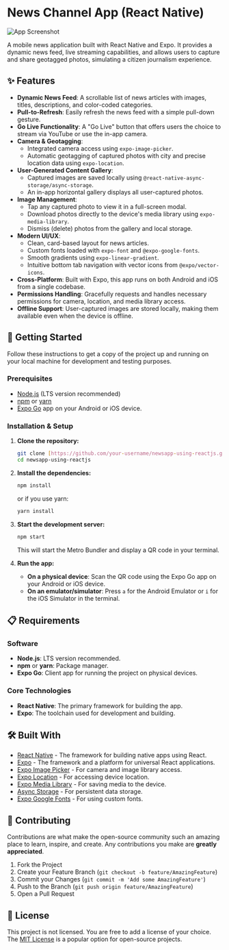 # News Channel App (React Native)

![App Screenshot](https://placehold.co/600x400/4A6CF7/ffffff?text=News+App+UI)

A mobile news application built with React Native and Expo. It provides a dynamic news feed, live streaming capabilities, and allows users to capture and share geotagged photos, simulating a citizen journalism experience.

## ✨ Features

* **Dynamic News Feed**: A scrollable list of news articles with images, titles, descriptions, and color-coded categories.
* **Pull-to-Refresh**: Easily refresh the news feed with a simple pull-down gesture.
* **Go Live Functionality**: A "Go Live" button that offers users the choice to stream via YouTube or use the in-app camera.
* **Camera & Geotagging**:
    * Integrated camera access using `expo-image-picker`.
    * Automatic geotagging of captured photos with city and precise location data using `expo-location`.
* **User-Generated Content Gallery**:
    * Captured images are saved locally using `@react-native-async-storage/async-storage`.
    * An in-app horizontal gallery displays all user-captured photos.
* **Image Management**:
    * Tap any captured photo to view it in a full-screen modal.
    * Download photos directly to the device's media library using `expo-media-library`.
    * Dismiss (delete) photos from the gallery and local storage.
* **Modern UI/UX**:
    * Clean, card-based layout for news articles.
    * Custom fonts loaded with `expo-font` and `@expo-google-fonts`.
    * Smooth gradients using `expo-linear-gradient`.
    * Intuitive bottom tab navigation with vector icons from `@expo/vector-icons`.
* **Cross-Platform**: Built with Expo, this app runs on both Android and iOS from a single codebase.
* **Permissions Handling**: Gracefully requests and handles necessary permissions for camera, location, and media library access.
* **Offline Support**: User-captured images are stored locally, making them available even when the device is offline.

## 🚀 Getting Started

Follow these instructions to get a copy of the project up and running on your local machine for development and testing purposes.

### Prerequisites

* [Node.js](https://nodejs.org/) (LTS version recommended)
* [npm](https://www.npmjs.com/) or [yarn](https://yarnpkg.com/)
* [Expo Go](https://expo.dev/client) app on your Android or iOS device.

### Installation & Setup

1.  **Clone the repository:**
    ```bash
    git clone [https://github.com/your-username/newsapp-using-reactjs.git](https://github.com/your-username/newsapp-using-reactjs.git)
    cd newsapp-using-reactjs
    ```

2.  **Install the dependencies:**
    ```bash
    npm install
    ```
    or if you use yarn:
    ```bash
    yarn install
    ```

3.  **Start the development server:**
    ```bash
    npm start
    ```
    This will start the Metro Bundler and display a QR code in your terminal.

4.  **Run the app:**
    * **On a physical device**: Scan the QR code using the Expo Go app on your Android or iOS device.
    * **On an emulator/simulator**: Press `a` for the Android Emulator or `i` for the iOS Simulator in the terminal.

## 📋 Requirements

### Software
* **Node.js**: LTS version recommended.
* **npm** or **yarn**: Package manager.
* **Expo Go**: Client app for running the project on physical devices.

### Core Technologies
* **React Native**: The primary framework for building the app.
* **Expo**: The toolchain used for development and building.

## 🛠️ Built With

* [React Native](https://reactnative.dev/) - The framework for building native apps using React.
* [Expo](https://expo.dev/) - The framework and a platform for universal React applications.
* [Expo Image Picker](https://docs.expo.dev/versions/latest/sdk/imagepicker/) - For camera and image library access.
* [Expo Location](https://docs.expo.dev/versions/latest/sdk/location/) - For accessing device location.
* [Expo Media Library](https://docs.expo.dev/versions/latest/sdk/media-library/) - For saving media to the device.
* [Async Storage](https://react-native-async-storage.github.io/async-storage/) - For persistent data storage.
* [Expo Google Fonts](https://github.com/expo/google-fonts) - For using custom fonts.

## 🤝 Contributing

Contributions are what make the open-source community such an amazing place to learn, inspire, and create. Any contributions you make are **greatly appreciated**.

1.  Fork the Project
2.  Create your Feature Branch (`git checkout -b feature/AmazingFeature`)
3.  Commit your Changes (`git commit -m 'Add some AmazingFeature'`)
4.  Push to the Branch (`git push origin feature/AmazingFeature`)
5.  Open a Pull Request

## 📄 License

This project is not licensed. You are free to add a license of your choice. The [MIT License](https://opensource.org/licenses/MIT) is a popular option for open-source projects.
